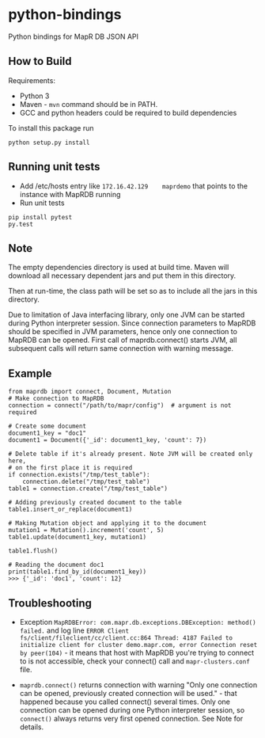 # python-bindings
Python bindings for MapR DB JSON API

## How to Build
Requirements:

  - Python 3
  - Maven - `mvn` command should be in PATH.
  - GCC and python headers could be required to build dependencies

To install this package run

    python setup.py install

## Running unit tests

  - Add /etc/hosts entry like `172.16.42.129	maprdemo` that points to the instance with MapRDB running
  - Run unit tests
```
pip install pytest
py.test
```

## Note
The empty dependencies directory is used at build time. Maven will
download all necessary dependent jars and put them in this directory.

Then at run-time, the class path will be set so as to include all
the jars in this directory.

Due to limitation of Java interfacing library, only one JVM can be started during Python interpreter session. Since connection parameters to MapRDB should be specified
in JVM parameters, hence only one connection to MapRDB can be opened. First call of maprdb.connect() starts JVM, all
subsequent calls will return same connection with warning message.

## Example

```
from maprdb import connect, Document, Mutation
# Make connection to MapRDB
connection = connect("/path/to/mapr/config")  # argument is not required

# Create some document
document1_key = "doc1"
document1 = Document({'_id': document1_key, 'count': 7})

# Delete table if it's already present. Note JVM will be created only here,
# on the first place it is required
if connection.exists("/tmp/test_table"):
    connection.delete("/tmp/test_table")
table1 = connection.create("/tmp/test_table")

# Adding previously created document to the table
table1.insert_or_replace(document1)

# Making Mutation object and applying it to the document
mutation1 = Mutation().increment('count', 5)
table1.update(document1_key, mutation1)

table1.flush()

# Reading the document doc1
print(table1.find_by_id(document1_key))
>>> {'_id': 'doc1', 'count': 12}
```

## Troubleshooting

  - Exception `MapRDBError: com.mapr.db.exceptions.DBException: method() failed.` 
and log line `ERROR Client fs/client/fileclient/cc/client.cc:864 Thread: 4187 Failed to
initialize client for cluster demo.mapr.com, error Connection reset by peer(104)` - it means that host with MapRDB
you're trying to connect to is not accessible, check your connect() call and `mapr-clusters.conf` file.

  - `maprdb.connect()` returns connection with warning "Only one connection can be opened, previously created connection
will be used." - that happened because you called connect() several times. Only one connection can be opened during one Python
interpreter session, so `connect()` always returns very first opened connection. See Note for details.
